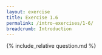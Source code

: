 ```yaml
---
layout: exercise
title: Exercise 1.6
permalink: /intro-exercises/1-6/
breadcrumb: Introduction
---
```


{% include_relative question.md %}
